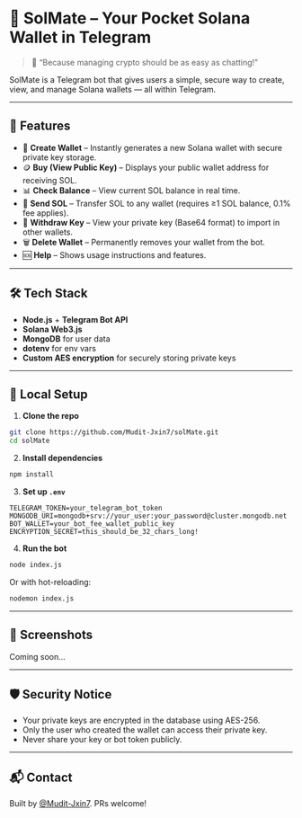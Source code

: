# 🧠 SolMate – Your Pocket Solana Wallet in Telegram

> 💬 “Because managing crypto should be as easy as chatting!”

SolMate is a Telegram bot that gives users a simple, secure way to create, view, and manage Solana wallets — all within Telegram.

---

## 🚀 Features

- 🔐 **Create Wallet** – Instantly generates a new Solana wallet with secure private key storage.
- 🪙 **Buy (View Public Key)** – Displays your public wallet address for receiving SOL.
- 📊 **Check Balance** – View current SOL balance in real time.
- 💸 **Send SOL** – Transfer SOL to any wallet (requires ≥1 SOL balance, 0.1% fee applies).
- 🔐 **Withdraw Key** – View your private key (Base64 format) to import in other wallets.
- 🗑️ **Delete Wallet** – Permanently removes your wallet from the bot.
- 🆘 **Help** – Shows usage instructions and features.

---

## 🛠️ Tech Stack

- **Node.js** + **Telegram Bot API**
- **Solana Web3.js**
- **MongoDB** for user data
- **dotenv** for env vars
- **Custom AES encryption** for securely storing private keys

---

## 🧪 Local Setup

1. **Clone the repo**

```bash
git clone https://github.com/Mudit-Jxin7/solMate.git
cd solMate
````

2. **Install dependencies**

```bash
npm install
```

3. **Set up `.env`**

```env
TELEGRAM_TOKEN=your_telegram_bot_token
MONGODB_URI=mongodb+srv://your_user:your_password@cluster.mongodb.net
BOT_WALLET=your_bot_fee_wallet_public_key
ENCRYPTION_SECRET=this_should_be_32_chars_long!
```

4. **Run the bot**

```bash
node index.js
```

Or with hot-reloading:

```bash
nodemon index.js
```

---

## 📸 Screenshots

Coming soon...

---

## 🛡️ Security Notice

* Your private keys are encrypted in the database using AES-256.
* Only the user who created the wallet can access their private key.
* Never share your key or bot token publicly.

---

## 📬 Contact

Built by [@Mudit-Jxin7](https://github.com/yourhandle). PRs welcome!

